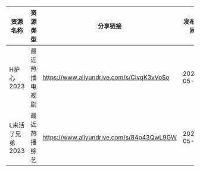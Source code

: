 | 资源名称       | 资源类型    | 分享链接                                      | 发布时间       |
| ---------- | ------- | ----------------------------------------- | ---------- |
| H护心2023    | 最近热播电视剧 | https://www.aliyundrive.com/s/CivqK3vVoSo | 2023-05-10 |
| L来活了兄弟2023 | 最近热播综艺  | https://www.aliyundrive.com/s/84p43QwL9GW | 2023-05-10 |
